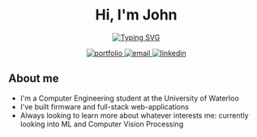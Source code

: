 <h1 align="center">Hi, I'm John</h1>

<p align="center">
 <a href="https://git.io/typing-svg"><img src="https://readme-typing-svg.demolab.com?font=Fira+Code&pause=1000&color=B2E2B2&center=true&vCenter=true&random=false&width=435&lines=Full+Stack+Developer;Computer+Engineer;UI/UX+Designer" alt="Typing SVG" /></a>
</p>

<p align="center">
 <a href="https://jonz9.github.io/personal-website/" target="blank">
  <img src="https://img.shields.io/badge/Portfolio-%23000000?style=for-the-badge&logo=egghead&logoColor=white" alt="portfolio" />
 </a>
 <a href="mailto:j444zhan@uwaterloo.ca" target="_blank">
  <img src="https://img.shields.io/badge/Gmail-%23000000?style=for-the-badge&logo=gmail&logoColor=white" alt="email" />
 </a> 
 <a href="https://www.linkedin.com/in/john-zhang-2665b9236/" target="_blank">
  <img src="https://img.shields.io/badge/LinkedIn-%23000000?style=for-the-badge&logo=linkedin&logoColor=white" alt="linkedin"/>
 </a>
</p>

## About me
- I'm a Computer Engineering student at the University of Waterloo
- I've built firmware and full-stack web-applications
- Always looking to learn more about whatever interests me: currently looking into ML and Computer Vision Processing
